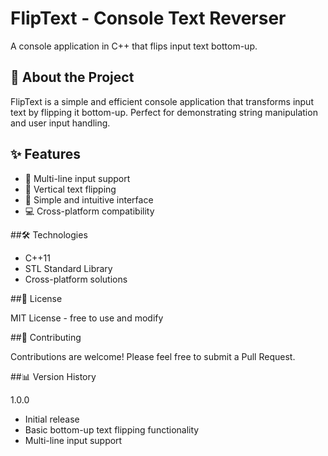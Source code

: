 # FlipText - Console Text Reverser

A console application in C++ that flips input text bottom-up.

## 🎯 About the Project

FlipText is a simple and efficient console application that transforms input text by flipping it bottom-up. Perfect for demonstrating string manipulation and user input handling.

## ✨ Features

- 📝 Multi-line input support
- 🔄 Vertical text flipping
- 🎨 Simple and intuitive interface
- 💻 Cross-platform compatibility

##🛠 Technologies

- C++11
- STL Standard Library
- Cross-platform solutions

##📝 License

MIT License - free to use and modify

##🤝 Contributing

Contributions are welcome! Please feel free to submit a Pull Request.

##📊 Version History

1.0.0

- Initial release
- Basic bottom-up text flipping functionality
- Multi-line input support
